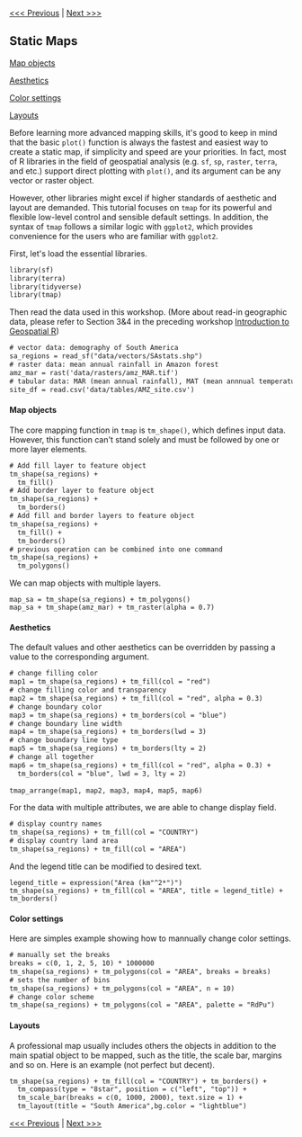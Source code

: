 [<<< Previous](Part1.md) | [Next >>>](Part3.md)  

## Static Maps

[Map objects](#map-objects)

[Aesthetics](#aesthetics)

[Color settings](#color-settings)

[Layouts](#layouts)

Before learning more advanced mapping skills, it's good to keep in mind that the basic `plot()` function is always the fastest and easiest way to create a static map, if simplicity and speed are your priorities. In fact, most of R libraries in the field of geospatial analysis (e.g. `sf`, `sp`, `raster`, `terra`, and etc.) support direct plotting with `plot()`, and its argument can be any vector or raster object.

However, other libraries might excel if higher standards of aesthetic and layout are demanded. This tutorial focuses on `tmap` for its powerful and flexible low-level control and sensible default settings. In addition, the syntax of `tmap` follows a similar logic with `ggplot2`, which provides convenience for the users who are familiar with `ggplot2`.

First, let's load the essential libraries.

```diff
library(sf)          
library(terra)       
library(tidyverse)   
library(tmap)        
```
Then read the data used in this workshop. (More about read-in geographic data, please refer to Section 3&4 in the preceding workshop [Introduction to Geospatial R](https://github.com/sy-li/NFCDSWorkshop1_IntroGeospatialR))

```diff
# vector data: demography of South America
sa_regions = read_sf("data/vectors/SAstats.shp")
# raster data: mean annual rainfall in Amazon forest
amz_mar = rast('data/rasters/amz_MAR.tif')
# tabular data: MAR (mean annual rainfall), MAT (mean annnual temperature) and AGB (aboveground biomass) in Amazon inventory sites
site_df = read.csv('data/tables/AMZ_site.csv')
```

#### Map objects

The core mapping function in `tmap` is `tm_shape()`, which defines input data. However, this function can't stand solely and must be followed by one or more layer elements.

```diff
# Add fill layer to feature object
tm_shape(sa_regions) +
  tm_fill() 
# Add border layer to feature object
tm_shape(sa_regions) +
  tm_borders() 
# Add fill and border layers to feature object
tm_shape(sa_regions) +
  tm_fill() +
  tm_borders() 
# previous operation can be combined into one command
tm_shape(sa_regions) + 
  tm_polygons()
```
  
We can map objects with multiple layers.
```
map_sa = tm_shape(sa_regions) + tm_polygons() 
map_sa + tm_shape(amz_mar) + tm_raster(alpha = 0.7)
```

#### Aesthetics

The default values and other aesthetics can be overridden by passing a value to the corresponding argument.

```diff
# change filling color
map1 = tm_shape(sa_regions) + tm_fill(col = "red")
# change filling color and transparency
map2 = tm_shape(sa_regions) + tm_fill(col = "red", alpha = 0.3)
# change boundary color
map3 = tm_shape(sa_regions) + tm_borders(col = "blue")
# change boundary line width
map4 = tm_shape(sa_regions) + tm_borders(lwd = 3)
# change boundary line type
map5 = tm_shape(sa_regions) + tm_borders(lty = 2)
# change all together
map6 = tm_shape(sa_regions) + tm_fill(col = "red", alpha = 0.3) +
  tm_borders(col = "blue", lwd = 3, lty = 2)
  
tmap_arrange(map1, map2, map3, map4, map5, map6)
```

For the data with multiple attributes, we are able to change display field.

```diff
# display country names
tm_shape(sa_regions) + tm_fill(col = "COUNTRY")
# display country land area
tm_shape(sa_regions) + tm_fill(col = "AREA")
```

And the legend title can be modified to desired text.
```
legend_title = expression("Area (km"^2*")")
tm_shape(sa_regions) + tm_fill(col = "AREA", title = legend_title) + tm_borders()
```

#### Color settings

Here are simples example showing how to mannually change color settings.

```diff
# manually set the breaks
breaks = c(0, 1, 2, 5, 10) * 1000000
tm_shape(sa_regions) + tm_polygons(col = "AREA", breaks = breaks)
# sets the number of bins 
tm_shape(sa_regions) + tm_polygons(col = "AREA", n = 10)
# change color scheme
tm_shape(sa_regions) + tm_polygons(col = "AREA", palette = "RdPu")
```

#### Layouts

A professional map usually includes others the objects in addition to the main spatial object to be mapped, such as the title, the scale bar, margins and so on. Here is an example (not perfect but decent).

```diff
tm_shape(sa_regions) + tm_fill(col = "COUNTRY") + tm_borders() +
  tm_compass(type = "8star", position = c("left", "top")) +
  tm_scale_bar(breaks = c(0, 1000, 2000), text.size = 1) +
  tm_layout(title = "South America",bg.color = "lightblue")
```

[<<< Previous](Part1.md) | [Next >>>](Part3.md) 

